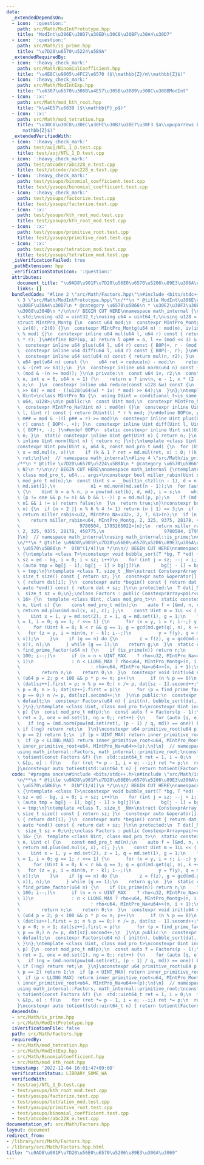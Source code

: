 ```yaml
---
data:
  _extendedDependsOn:
  - icon: ':question:'
    path: src/Math/ModIntPrototype.hpp
    title: "ModInt\u306E\u30D7\u30ED\u30C8\u30BF\u30A4\u30D7"
  - icon: ':question:'
    path: src/Math/is_prime.hpp
    title: "\u7D20\u6570\u5224\u5B9A"
  _extendedRequiredBy:
  - icon: ':heavy_check_mark:'
    path: src/Math/BinomialCoefficient.hpp
    title: "\u4E8C\u9805\u4FC2\u6570 ($\\mathbb{Z}/m\\mathbb{Z}$)"
  - icon: ':heavy_check_mark:'
    path: src/Math/ModIntExp.hpp
    title: "\u6307\u6570\u306B\u4E57\u305B\u3089\u308C\u308BModInt"
  - icon: ':x:'
    path: src/Math/mod_kth_root.hpp
    title: "k\u4E57\u6839 ($\\mathbb{F}_p$)"
  - icon: ':x:'
    path: src/Math/mod_tetration.hpp
    title: "\u30C6\u30C8\u30EC\u30FC\u30B7\u30E7\u30F3 $a\\upuparrows b$ ($\\mathbb{Z}/m\\\
      mathbb{Z}$)"
  _extendedVerifiedWith:
  - icon: ':heavy_check_mark:'
    path: test/aoj/NTL_1_D.test.cpp
    title: test/aoj/NTL_1_D.test.cpp
  - icon: ':heavy_check_mark:'
    path: test/atcoder/abc228_e.test.cpp
    title: test/atcoder/abc228_e.test.cpp
  - icon: ':heavy_check_mark:'
    path: test/yosupo/binomial_coefficient.test.cpp
    title: test/yosupo/binomial_coefficient.test.cpp
  - icon: ':heavy_check_mark:'
    path: test/yosupo/factorize.test.cpp
    title: test/yosupo/factorize.test.cpp
  - icon: ':x:'
    path: test/yosupo/kth_root_mod.test.cpp
    title: test/yosupo/kth_root_mod.test.cpp
  - icon: ':x:'
    path: test/yosupo/primitive_root.test.cpp
    title: test/yosupo/primitive_root.test.cpp
  - icon: ':x:'
    path: test/yosupo/tetration_mod.test.cpp
    title: test/yosupo/tetration_mod.test.cpp
  _isVerificationFailed: true
  _pathExtension: hpp
  _verificationStatusIcon: ':question:'
  attributes:
    document_title: "\u9AD8\u901F\u7D20\u56E0\u6570\u5206\u89E3\u306A\u3069"
    links: []
  bundledCode: "#line 2 \"src/Math/Factors.hpp\"\n#include <bits/stdc++.h>\n#line\
    \ 3 \"src/Math/ModIntPrototype.hpp\"\n/**\n * @title ModInt\u306E\u30D7\u30ED\u30C8\
    \u30BF\u30A4\u30D7\n * @category \u6570\u5B66\n * \u30E2\u30F3\u30B4\u30E1\u30EA\
    \u3068\u304B\n */\n\n// BEGIN CUT HERE\nnamespace math_internal {\nusing namespace\
    \ std;\nusing u32 = uint32_t;\nusing u64 = uint64_t;\nusing u128 = __uint128_t;\n\
    struct MIntPro_Montg {\n  const u64 mod;\n  constexpr MIntPro_Montg() : mod(0),\
    \ iv(0), r2(0) {}\n  constexpr MIntPro_Montg(u64 m) : mod(m), iv(inv(m)), r2(-u128(mod)\
    \ % mod) {}\n  constexpr inline u64 mul(u64 l, u64 r) const { return reduce(u128(l)\
    \ * r); }\n#define BOP(op, a) return l op## = a, l += (mod << 1) & -(l >> 63)\n\
    \  constexpr inline u64 plus(u64 l, u64 r) const { BOP(+, r - (mod << 1)); }\n\
    \  constexpr inline u64 diff(u64 l, u64 r) const { BOP(-, r); }\n#undef BOP\n\
    \  constexpr inline u64 set(u64 n) const { return mul(n, r2); }\n  constexpr inline\
    \ u64 get(u64 n) const {\n    u64 ret = reduce(n) - mod;\n    return ret + (mod\
    \ & -(ret >> 63));\n  }\n  constexpr inline u64 norm(u64 n) const { return n -\
    \ (mod & -(n >= mod)); }\n\n private:\n  const u64 iv, r2;\n  constexpr u64 inv(u64\
    \ n, int e = 6, u64 x = 1) {\n    return e ? inv(n, e - 1, x * (2 - x * n)) :\
    \ x;\n  }\n  constexpr inline u64 reduce(const u128 &w) const {\n    return u64(w\
    \ >> 64) + mod - ((u128(u64(w) * iv) * mod) >> 64);\n  }\n};\ntemplate <class\
    \ Uint>\nclass MIntPro_Na {\n  using DUint = conditional_t<is_same_v<Uint, u32>,\
    \ u64, u128>;\n\n public:\n  const Uint mod;\n  constexpr MIntPro_Na() : mod(0){};\n\
    \  constexpr MIntPro_Na(Uint m) : mod(m) {}\n  constexpr inline Uint mul(Uint\
    \ l, Uint r) const { return DUint(l) * r % mod; }\n#define BOP(m, p) return l\
    \ m## = mod & -((l p## = r) >= mod)\n  constexpr inline Uint plus(Uint l, Uint\
    \ r) const { BOP(-, +); }\n  constexpr inline Uint diff(Uint l, Uint r) const\
    \ { BOP(+, -); }\n#undef BOP\n  static constexpr inline Uint set(Uint n) { return\
    \ n; }\n  static constexpr inline Uint get(Uint n) { return n; }\n  static constexpr\
    \ inline Uint norm(Uint n) { return n; }\n};\ntemplate <class Uint, class mod_pro_t>\n\
    constexpr Uint pow(Uint x, u64 k, const mod_pro_t &md) {\n  for (Uint ret = md.set(1);;\
    \ x = md.mul(x, x))\n    if (k & 1 ? ret = md.mul(ret, x) : 0; !(k >>= 1)) return\
    \ ret;\n}\n}  // namespace math_internal\n#line 4 \"src/Math/is_prime.hpp\"\n\
    /**\n * @title \u7D20\u6570\u5224\u5B9A\n * @category \u6570\u5B66\n *  O(log\
    \ N)\n */\n\n// BEGIN CUT HERE\nnamespace math_internal {\ntemplate <class Uint,\
    \ class mod_pro_t, u64... args>\nconstexpr bool miller_rabin(Uint n) {\n  const\
    \ mod_pro_t md(n);\n  const Uint s = __builtin_ctzll(n - 1), d = n >> s, one =\
    \ md.set(1),\n             n1 = md.norm(md.set(n - 1));\n  for (auto a : {args...})\
    \ {\n    Uint b = a % n, p = pow(md.set(b), d, md), i = s;\n    while (p = md.norm(p),\
    \ (p != one && p != n1 && b && i--)) p = md.mul(p, p);\n    if (md.norm(p) !=\
    \ n1 && i != s) return false;\n  }\n  return true;\n}\nconstexpr bool is_prime(u64\
    \ n) {\n  if (n < 2 || n % 6 % 4 != 1) return (n | 1) == 3;\n  if (n < UINT_MAX)\
    \ return miller_rabin<u32, MIntPro_Na<u32>, 2, 7, 61>(n);\n  if (n < LLONG_MAX)\n\
    \    return miller_rabin<u64, MIntPro_Montg, 2, 325, 9375, 28178, 450775,\n  \
    \                      9780504, 1795265022>(n);\n  return miller_rabin<u64, MIntPro_Na<u64>,\
    \ 2, 325, 9375, 28178, 450775,\n                      9780504, 1795265022>(n);\n\
    }\n}  // namespace math_internal\nusing math_internal::is_prime;\n#line 4 \"src/Math/Factors.hpp\"\
    \n/**\n * @title \u9AD8\u901F\u7D20\u56E0\u6570\u5206\u89E3\u306A\u3069\n * @category\
    \ \u6570\u5B66\n *  O(N^(1/4))\n */\n\n// BEGIN CUT HERE\nnamespace math_internal\
    \ {\ntemplate <class T>\nconstexpr void bubble_sort(T *bg, T *ed) {\n  for (int\
    \ sz = ed - bg, i = 0; i < sz; i++)\n    for (int j = sz; --j > i;)\n      if\
    \ (auto tmp = bg[j - 1]; bg[j - 1] > bg[j])\n        bg[j - 1] = bg[j], bg[j]\
    \ = tmp;\n}\ntemplate <class T, size_t _Nm>\nstruct ConstexprArray {\n  constexpr\
    \ size_t size() const { return sz; }\n  constexpr auto &operator[](int i) const\
    \ { return dat[i]; }\n  constexpr auto *begin() const { return dat; }\n  constexpr\
    \ auto *end() const { return dat + sz; }\n\n protected:\n  T dat[_Nm] = {};\n\
    \  size_t sz = 0;\n};\nclass Factors : public ConstexprArray<pair<u64, uint16_t>,\
    \ 16> {\n  template <class Uint, class mod_pro_t>\n  static constexpr Uint rho(Uint\
    \ n, Uint c) {\n    const mod_pro_t md(n);\n    auto f = [&md, n, c](Uint x) {\
    \ return md.plus(md.mul(x, x), c); };\n    const Uint m = 1LL << (__lg(n) / 5);\n\
    \    Uint x = 1, y = md.set(2), z = 1, q = md.set(1), g = 1;\n    for (Uint r\
    \ = 1, i = 0; g == 1; r <<= 1) {\n      for (x = y, i = r; i--;) y = f(y);\n \
    \     for (Uint k = 0; k < r && g == 1; g = gcd(md.get(q), n), k += m)\n     \
    \   for (z = y, i = min(m, r - k); i--;)\n          y = f(y), q = md.mul(q, md.diff(y,\
    \ x));\n    }\n    if (g == n) do {\n        z = f(z), g = gcd(md.get(md.diff(z,\
    \ x)), n);\n      } while (g == 1);\n    return g;\n  }\n  static constexpr u64\
    \ find_prime_factor(u64 n) {\n    if (is_prime(n)) return n;\n    for (u64 i =\
    \ 100; i--;)\n      if (n = n < UINT_MAX    ? rho<u32, MIntPro_Na<u32>>(n, i +\
    \ 1)\n              : n < LLONG_MAX ? rho<u64, MIntPro_Montg>(n, i + 1)\n    \
    \                          : rho<u64, MIntPro_Na<u64>>(n, i + 1);\n          is_prime(n))\n\
    \        return n;\n    return 0;\n  }\n  constexpr void init(u64 n) {\n    for\
    \ (u64 p = 2; p < 100 && p * p <= n; p++)\n      if (n % p == 0)\n        for\
    \ (dat[sz++].first = p; n % p == 0;) n /= p, dat[sz - 1].second++;\n    for (u64\
    \ p = 0; n > 1; dat[sz++].first = p)\n      for (p = find_prime_factor(n); n %\
    \ p == 0;) n /= p, dat[sz].second++;\n  }\n\n public:\n  constexpr Factors() =\
    \ default;\n  constexpr Factors(u64 n) { init(n), bubble_sort(dat, dat + sz);\
    \ }\n};\ntemplate <class Uint, class mod_pro_t>\nconstexpr Uint inner_primitive_root(Uint\
    \ p) {\n  const mod_pro_t md(p);\n  const auto f = Factors(p - 1);\n  for (Uint\
    \ ret = 2, one = md.set(1), ng = 0;; ret++) {\n    for (auto [q, e] : f)\n   \
    \   if (ng = (md.norm(pow(md.set(ret), (p - 1) / q, md)) == one)) break;\n   \
    \ if (!ng) return ret;\n  }\n}\nconstexpr u64 primitive_root(u64 p) {\n  if (assert(is_prime(p));\
    \ p == 2) return 1;\n  if (p < UINT_MAX) return inner_primitive_root<u32, MIntPro_Na<u32>>(p);\n\
    \  if (p < LLONG_MAX) return inner_primitive_root<u64, MIntPro_Montg>(p);\n  return\
    \ inner_primitive_root<u64, MIntPro_Na<u64>>(p);\n}\n}  // namespace math_internal\n\
    using math_internal::Factors, math_internal::primitive_root;\nconstexpr std::uint64_t\
    \ totient(const Factors &f) {\n  std::uint64_t ret = 1, i = 0;\n  for (const auto\
    \ &[p, e] : f)\n    for (ret *= p - 1, i = e; --i;) ret *= p;\n  return ret;\n\
    }\nconstexpr auto totient(std::uint64_t n) { return totient(Factors(n)); }\n"
  code: "#pragma once\n#include <bits/stdc++.h>\n#include \"src/Math/is_prime.hpp\"\
    \n/**\n * @title \u9AD8\u901F\u7D20\u56E0\u6570\u5206\u89E3\u306A\u3069\n * @category\
    \ \u6570\u5B66\n *  O(N^(1/4))\n */\n\n// BEGIN CUT HERE\nnamespace math_internal\
    \ {\ntemplate <class T>\nconstexpr void bubble_sort(T *bg, T *ed) {\n  for (int\
    \ sz = ed - bg, i = 0; i < sz; i++)\n    for (int j = sz; --j > i;)\n      if\
    \ (auto tmp = bg[j - 1]; bg[j - 1] > bg[j])\n        bg[j - 1] = bg[j], bg[j]\
    \ = tmp;\n}\ntemplate <class T, size_t _Nm>\nstruct ConstexprArray {\n  constexpr\
    \ size_t size() const { return sz; }\n  constexpr auto &operator[](int i) const\
    \ { return dat[i]; }\n  constexpr auto *begin() const { return dat; }\n  constexpr\
    \ auto *end() const { return dat + sz; }\n\n protected:\n  T dat[_Nm] = {};\n\
    \  size_t sz = 0;\n};\nclass Factors : public ConstexprArray<pair<u64, uint16_t>,\
    \ 16> {\n  template <class Uint, class mod_pro_t>\n  static constexpr Uint rho(Uint\
    \ n, Uint c) {\n    const mod_pro_t md(n);\n    auto f = [&md, n, c](Uint x) {\
    \ return md.plus(md.mul(x, x), c); };\n    const Uint m = 1LL << (__lg(n) / 5);\n\
    \    Uint x = 1, y = md.set(2), z = 1, q = md.set(1), g = 1;\n    for (Uint r\
    \ = 1, i = 0; g == 1; r <<= 1) {\n      for (x = y, i = r; i--;) y = f(y);\n \
    \     for (Uint k = 0; k < r && g == 1; g = gcd(md.get(q), n), k += m)\n     \
    \   for (z = y, i = min(m, r - k); i--;)\n          y = f(y), q = md.mul(q, md.diff(y,\
    \ x));\n    }\n    if (g == n) do {\n        z = f(z), g = gcd(md.get(md.diff(z,\
    \ x)), n);\n      } while (g == 1);\n    return g;\n  }\n  static constexpr u64\
    \ find_prime_factor(u64 n) {\n    if (is_prime(n)) return n;\n    for (u64 i =\
    \ 100; i--;)\n      if (n = n < UINT_MAX    ? rho<u32, MIntPro_Na<u32>>(n, i +\
    \ 1)\n              : n < LLONG_MAX ? rho<u64, MIntPro_Montg>(n, i + 1)\n    \
    \                          : rho<u64, MIntPro_Na<u64>>(n, i + 1);\n          is_prime(n))\n\
    \        return n;\n    return 0;\n  }\n  constexpr void init(u64 n) {\n    for\
    \ (u64 p = 2; p < 100 && p * p <= n; p++)\n      if (n % p == 0)\n        for\
    \ (dat[sz++].first = p; n % p == 0;) n /= p, dat[sz - 1].second++;\n    for (u64\
    \ p = 0; n > 1; dat[sz++].first = p)\n      for (p = find_prime_factor(n); n %\
    \ p == 0;) n /= p, dat[sz].second++;\n  }\n\n public:\n  constexpr Factors() =\
    \ default;\n  constexpr Factors(u64 n) { init(n), bubble_sort(dat, dat + sz);\
    \ }\n};\ntemplate <class Uint, class mod_pro_t>\nconstexpr Uint inner_primitive_root(Uint\
    \ p) {\n  const mod_pro_t md(p);\n  const auto f = Factors(p - 1);\n  for (Uint\
    \ ret = 2, one = md.set(1), ng = 0;; ret++) {\n    for (auto [q, e] : f)\n   \
    \   if (ng = (md.norm(pow(md.set(ret), (p - 1) / q, md)) == one)) break;\n   \
    \ if (!ng) return ret;\n  }\n}\nconstexpr u64 primitive_root(u64 p) {\n  if (assert(is_prime(p));\
    \ p == 2) return 1;\n  if (p < UINT_MAX) return inner_primitive_root<u32, MIntPro_Na<u32>>(p);\n\
    \  if (p < LLONG_MAX) return inner_primitive_root<u64, MIntPro_Montg>(p);\n  return\
    \ inner_primitive_root<u64, MIntPro_Na<u64>>(p);\n}\n}  // namespace math_internal\n\
    using math_internal::Factors, math_internal::primitive_root;\nconstexpr std::uint64_t\
    \ totient(const Factors &f) {\n  std::uint64_t ret = 1, i = 0;\n  for (const auto\
    \ &[p, e] : f)\n    for (ret *= p - 1, i = e; --i;) ret *= p;\n  return ret;\n\
    }\nconstexpr auto totient(std::uint64_t n) { return totient(Factors(n)); }\n"
  dependsOn:
  - src/Math/is_prime.hpp
  - src/Math/ModIntPrototype.hpp
  isVerificationFile: false
  path: src/Math/Factors.hpp
  requiredBy:
  - src/Math/mod_tetration.hpp
  - src/Math/ModIntExp.hpp
  - src/Math/BinomialCoefficient.hpp
  - src/Math/mod_kth_root.hpp
  timestamp: '2022-12-04 16:01:47+09:00'
  verificationStatus: LIBRARY_SOME_WA
  verifiedWith:
  - test/aoj/NTL_1_D.test.cpp
  - test/yosupo/kth_root_mod.test.cpp
  - test/yosupo/factorize.test.cpp
  - test/yosupo/tetration_mod.test.cpp
  - test/yosupo/primitive_root.test.cpp
  - test/yosupo/binomial_coefficient.test.cpp
  - test/atcoder/abc228_e.test.cpp
documentation_of: src/Math/Factors.hpp
layout: document
redirect_from:
- /library/src/Math/Factors.hpp
- /library/src/Math/Factors.hpp.html
title: "\u9AD8\u901F\u7D20\u56E0\u6570\u5206\u89E3\u306A\u3069"
---
```

